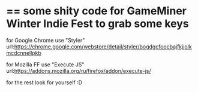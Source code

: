 ==
some shity code for GameMiner Winter Indie Fest to grab some keys
==

for Google Chrome use "Styler" url:https://chrome.google.com/webstore/detail/styler/bogdgcfoocbajfkjjolkmcdcnnellpkb

for Mozilla FF use "Execute JS" url:https://addons.mozilla.org/ru/firefox/addon/execute-js/

for the rest look for yourself :D
